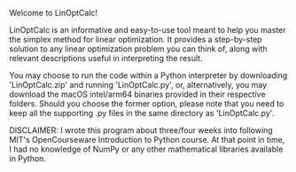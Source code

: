 Welcome to LinOptCalc!

LinOptCalc is an informative and easy-to-use tool meant to help you master the simplex method for linear optimization. It provides a step-by-step solution to any linear optimization problem you can think of, along with relevant descriptions useful in interpreting the result. 

You may choose to run the code within a Python interpreter by downloading 'LinOptCalc.zip' and running 'LinOptCalc.py', or, alternatively, you may download the macOS intel/arm64 binaries provided in their respective folders. Should you choose the former option, please note that you need to keep all the supporting .py files in the same directory as 'LinOptCalc.py'.

DISCLAIMER: 
I wrote this program about three/four weeks into following MIT's OpenCourseware Introduction to Python course. 
At that point in time, I had no knowledge of NumPy or any other mathematical libraries available in Python.
